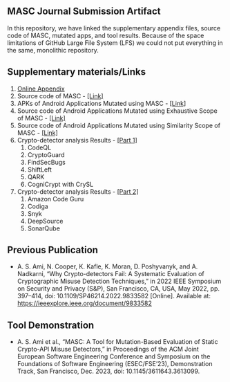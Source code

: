 ## MASC Journal Submission Artifact

In this repository, we have linked the supplementary appendix files, source code of MASC, mutated apps, and tool results. 
Because of the space limitations of GitHub Large File System (LFS) we could not put everything in the same, monolithic repository.

## Supplementary materials/Links

1. [Online Appendix](https://github.com/Secure-Platforms-Lab-W-M/masc-journal-artifact/blob/main/online-appendix.pdf)
2. Source code of MASC - [[Link]](https://github.com/Secure-Platforms-Lab-W-M/MASC)
3. APKs of Android Applications Mutated using MASC - [[Link]](https://drive.google.com/drive/folders/14ZqYOJaR7iVnyHLF37zMDhS_3TcWHC7r?usp=sharing)
4. Source code of Android Applications Mutated using Exhaustive Scope of MASC - [[Link]](https://drive.google.com/drive/folders/1ML9HkGRPfeetC6lnjzq2Ai8FT32dxBEk?usp=drive_link)
5. Source code of Android Applications Mutated using Similarity Scope of MASC - [[Link]](https://drive.google.com/drive/folders/1QlfxotHuTvlOstd8b0cprBWhRRccYr2q?usp=drive_link)
6. Crypto-detector analysis Results - [[Part 1]](https://drive.google.com/drive/folders/1u3uIblklpk8a2an8ege4jDMyRQqknkzQ?usp=sharing)
   1. CodeQL
   2. CryptoGuard
   3. FindSecBugs
   4. ShiftLeft
   5. QARK
   6. CogniCrypt with CrySL
7. Crypto-detector analysis Results - [[Part 2]]()
   1. Amazon Code Guru
   2. Codiga
   3. Snyk
   4. DeepSource
   5. SonarQube   

## Previous Publication

- A. S. Ami, N. Cooper, K. Kafle, K. Moran, D. Poshyvanyk, and A. Nadkarni, “Why Crypto-detectors Fail: A Systematic Evaluation of Cryptographic Misuse Detection Techniques,” in 2022 IEEE Symposium on Security and Privacy (S&P), San Francisco, CA, USA, May 2022, pp. 397–414, doi: 10.1109/SP46214.2022.9833582 [Online]. Available at: https://ieeexplore.ieee.org/document/9833582

## Tool Demonstration

- A. S. Ami et al., “MASC: A Tool for Mutation-Based Evaluation of Static Crypto-API Misuse Detectors,” in Proceedings of the ACM Joint European Software Engineering Conference and Symposium on the Foundations of Software Engineering (ESEC/FSE’23), Demonstration Track, San Francisco, Dec. 2023, doi: 10.1145/3611643.3613099.
